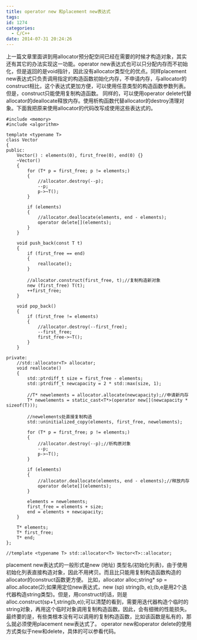 ```yaml
---
title: operator new 和placement new表达式
tags:
id: 1274
categories:
  - C/C++
date: 2014-07-31 20:24:26
---
```


上一篇文章里面讲到用allocator预分配空间已经在需要的时候才构造对象，其实还有其它的办法实现这一功能。operator new表达式也可以只分配内存而不初始化，但是返回的是void指针，因此没有allocator类型化的优点。同样placement new表达式只负责调用指定的构造函数初始化内存，不申请内存，与allocator的construct相比，这个表达式更加方便，可以使用任意类型的构造函数参数列表。但是，construct只能使用复制构造函数。
同样的，可以使用operator delete代替allocator的deallocate释放内存。使用析构函数代替allocator的destroy清理对象。下面我把原来使用allocator的代码改写成使用这些表达式的。
``` stylus
#include <memory>
#include <algorithm>

template <typename T>
class Vector
{
public:
    Vector() : elements(0), first_free(0), end(0) {}
    ~Vector()
    {
        for (T* p = first_free; p != elements;)
        {
            //allocator.destroy(--p);
            --p;
            p->~T();
        }

        if (elements)
        {
            //allocator.deallocate(elements, end - elements);
            operator delete[](elements);
        }
    }

    void push_back(const T t)
    {
        if (first_free == end)
        {
            reallocate();
        }

        //allocator.construct(first_free, t);//复制构造新对象
        new (first_free) T(t);
        ++first_free;
    }

    void pop_back()
    {
        if (first_free != elements)
        {
            //allocator.destroy(--first_free);
            --first_free;
            first_free->~T();
        }
    }

private:
    //std::allocator<T> allocator;
    void reallocate()
    {
        std::ptrdiff_t size = first_free - elements;
        std::ptrdiff_t newcapacity = 2 * std::max(size, 1);

        //T* newelements = allocator.allocate(newcapacity);//申请新内存
        T* newelements = static_cast<T*>(operator new[](newcapacity * sizeof(T)));

        //newelements处直接复制构造
        std::uninitialized_copy(elements, first_free, newelements);

        for (T* p = first_free; p != elements;)
        {
            //allocator.destroy(--p);//析构原对象
            --p;
            p->~T();
        }

        if (elements)
        {
            //allocator.deallocate(elements, end - elements);//释放内存
            operator delete[](elements);
        }

        elements = newelements;
        first_free = elements + size;
        end = elements + newcapacity;
    }

    T* elements;
    T* first_free;
    T* end;
};

//template <typename T> std::allocator<T> Vector<T>::allocator;
```
placement new表达式的一般形式是new (地址) 类型名(初始化列表)，由于使用初始化列表直接构造对象，因此不用拷贝。而且比只能用复制构造函数构造的allocator的construct函数更方便。
比如，allocator<T> alloc;string* sp = alloc.allocate(2);如果用定位new表达式，new (sp) string(b, e);(b,e是用2个迭代器构造string类型)。但是，用construct的话，则是alloc.construct(sp+1,string(b,e));可以清楚的看到，需要用迭代器构造个临时的string对象，再用这个临时对象调用复制构造函数。因此，会有细微的性能损失。最终要的是，有些类根本没有可以调用的复制构造函数，比如该函数是私有的，那么就必须使用placement new表达式了。
operator new和operator delete的使用方式类似于new和delete，具体的可以参看代码。